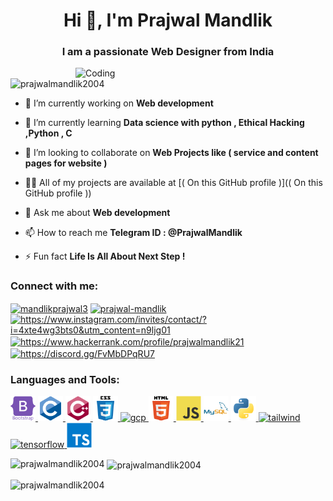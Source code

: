 <h1 align="center">Hi 👋, I'm Prajwal Mandlik</h1>
<h3 align="center">I am a passionate Web Designer from India</h3>
<img align="right" alt="Coding" width="400" src="https://cdn.dribbble.com/users/926537/screenshots/4502924/python-2.gif">

<p align="left"> <img src="https://komarev.com/ghpvc/?username=prajwalmandlik2004&label=Profile%20views&color=0e75b6&style=flat" alt="prajwalmandlik2004" /> </p>

- 🔭 I’m currently working on **Web development**

- 🌱 I’m currently learning **Data science with python , Ethical Hacking ,Python , C**

- 👯 I’m looking to collaborate on **Web Projects like ( service and content pages for website )**

- 👨‍💻 All of my projects are available at [( On this GitHub profile )](( On this GitHub profile ))

- 💬 Ask me about **Web development**

- 📫 How to reach me **Telegram ID : @PrajwalMandlik**

- ⚡ Fun fact **Life Is All About Next Step !**

<h3 align="left">Connect with me:</h3>
<p align="left">
<a href="https://twitter.com/mandlikprajwal3" target="blank"><img align="center" src="https://raw.githubusercontent.com/rahuldkjain/github-profile-readme-generator/master/src/images/icons/Social/twitter.svg" alt="mandlikprajwal3" height="30" width="40" /></a>
<a href="https://linkedin.com/in/https://www.linkedin.com/in/prajwal-mandlik-5962b222a" target="blank"><img align="center" src="https://raw.githubusercontent.com/rahuldkjain/github-profile-readme-generator/master/src/images/icons/Social/linked-in-alt.svg" alt="prajwal-mandlik" height="30" width="40" /></a>
<a href="https://instagram.com/https://www.instagram.com/invites/contact/?i=4xte4wg3bts0&utm_content=n9ljg01" target="blank"><img align="center" src="https://raw.githubusercontent.com/rahuldkjain/github-profile-readme-generator/master/src/images/icons/Social/instagram.svg" alt="https://www.instagram.com/invites/contact/?i=4xte4wg3bts0&utm_content=n9ljg01" height="30" width="40" /></a>
<a href="https://www.hackerrank.com/https://www.hackerrank.com/profile/prajwalmandlik21" target="blank"><img align="center" src="https://raw.githubusercontent.com/rahuldkjain/github-profile-readme-generator/master/src/images/icons/Social/hackerrank.svg" alt="https://www.hackerrank.com/profile/prajwalmandlik21" height="30" width="40" /></a>
<a href="https://discord.gg/https://discord.gg/FvMbDPqRU7" target="blank"><img align="center" src="https://raw.githubusercontent.com/rahuldkjain/github-profile-readme-generator/master/src/images/icons/Social/discord.svg" alt="https://discord.gg/FvMbDPqRU7" height="30" width="40" /></a>
</p>

<h3 align="left">Languages and Tools:</h3>
<p align="left"> <a href="https://getbootstrap.com" target="_blank" rel="noreferrer"> <img src="https://raw.githubusercontent.com/devicons/devicon/master/icons/bootstrap/bootstrap-plain-wordmark.svg" alt="bootstrap" width="40" height="40"/> </a> <a href="https://www.cprogramming.com/" target="_blank" rel="noreferrer"> <img src="https://raw.githubusercontent.com/devicons/devicon/master/icons/c/c-original.svg" alt="c" width="40" height="40"/> </a> <a href="https://www.w3schools.com/cpp/" target="_blank" rel="noreferrer"> <img src="https://raw.githubusercontent.com/devicons/devicon/master/icons/cplusplus/cplusplus-original.svg" alt="cplusplus" width="40" height="40"/> </a> <a href="https://www.w3schools.com/css/" target="_blank" rel="noreferrer"> <img src="https://raw.githubusercontent.com/devicons/devicon/master/icons/css3/css3-original-wordmark.svg" alt="css3" width="40" height="40"/> </a> <a href="https://cloud.google.com" target="_blank" rel="noreferrer"> <img src="https://www.vectorlogo.zone/logos/google_cloud/google_cloud-icon.svg" alt="gcp" width="40" height="40"/> </a> <a href="https://www.w3.org/html/" target="_blank" rel="noreferrer"> <img src="https://raw.githubusercontent.com/devicons/devicon/master/icons/html5/html5-original-wordmark.svg" alt="html5" width="40" height="40"/> </a> <a href="https://developer.mozilla.org/en-US/docs/Web/JavaScript" target="_blank" rel="noreferrer"> <img src="https://raw.githubusercontent.com/devicons/devicon/master/icons/javascript/javascript-original.svg" alt="javascript" width="40" height="40"/> </a> <a href="https://www.mysql.com/" target="_blank" rel="noreferrer"> <img src="https://raw.githubusercontent.com/devicons/devicon/master/icons/mysql/mysql-original-wordmark.svg" alt="mysql" width="40" height="40"/> </a> <a href="https://www.python.org" target="_blank" rel="noreferrer"> <img src="https://raw.githubusercontent.com/devicons/devicon/master/icons/python/python-original.svg" alt="python" width="40" height="40"/> </a> <a href="https://tailwindcss.com/" target="_blank" rel="noreferrer"> <img src="https://www.vectorlogo.zone/logos/tailwindcss/tailwindcss-icon.svg" alt="tailwind" width="40" height="40"/> </a> <a href="https://www.tensorflow.org" target="_blank" rel="noreferrer"> <img src="https://www.vectorlogo.zone/logos/tensorflow/tensorflow-icon.svg" alt="tensorflow" width="40" height="40"/> </a> <a href="https://www.typescriptlang.org/" target="_blank" rel="noreferrer"> <img src="https://raw.githubusercontent.com/devicons/devicon/master/icons/typescript/typescript-original.svg" alt="typescript" width="40" height="40"/> </a> </p>

<p><img align="left" src="https://github-readme-stats.vercel.app/api/top-langs?username=prajwalmandlik2004&show_icons=true&locale=en&layout=compact" alt="prajwalmandlik2004" /></p>

<p>&nbsp;<img align="center" src="https://github-readme-stats.vercel.app/api?username=prajwalmandlik2004&show_icons=true&locale=en" alt="prajwalmandlik2004" /></p>

<p><img align="center" src="https://github-readme-streak-stats.herokuapp.com/?user=prajwalmandlik2004&" alt="prajwalmandlik2004" /></p>
